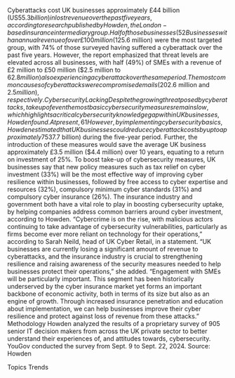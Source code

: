 Cyberattacks cost UK businesses approximately £44 billion (US$55.3 billion) in lost revenue over the past five years, according to research published by Howden, the London-based insurance intermediary group.
Half of those businesses (52%), or 1.3 million private sector companies, have suffered at least one cyberattack during that time period (2019-2024), costing on average 1.9% of revenue, said the study which is based on a survey of 905 IT decision makers from across the UK private sector.
Businesses with an annual revenue of over £100 million ($125.6 million) were the most targeted group, with 74% of those surveyed having suffered a cyberattack over the past five years. However, the report emphasized that threat levels are elevated across all businesses, with half (49%) of SMEs with a revenue of £2 million to £50 million ($2.5 million to $62.8 million) also experiencing a cyberattack over the same period.
The most common causes of cyberattacks were compromised emails (20%) and data theft (18%), with the average cost of these attacks equating to £2.1 million and £2 million ($2.6 million and $2.5 million) , respectively.
Cybersecurity Lacking
Despite the growing threat posed by cyberattacks, take up of even the most basic cybersecurity measures remains low, which highlights a critical cybersecurity knowledge gap within UK businesses, Howden found.
At present, 61% of businesses are actively using antivirus software and only 55% are employing network firewalls, said the report, noting that organizations cite a number of obstacles to improving their cybersecurity, including cost (26%), insufficient knowledge (26%) and lack of internal IT resources (22%).
However, by implementing cybersecurity basics, Howden estimated that UK businesses could reduce cyberattack costs by up to approximately 75%, or £30 billion ($37.7 billion) during the five-year period.
Further, the introduction of these measures would save the average UK business approximately £3.5 million ($4.4 million) over 10 years, equating to a return on investment of 25%.
To boost take-up of cybersecurity measures, UK businesses say that new policy measures such as tax relief on cyber investment (33%) will be the most effective way of improving cyber resilience within businesses, followed by free access to cyber expertise and resources (32%), compulsory minimum cyber standards (31%) and compulsory cyber insurance (26%).
The insurance industry and government both have a vital role to play in boosting cybersecurity uptake, by helping companies address common barriers around cyber investment, according to Howden.
“Cybercrime is on the rise, with malicious actors continuing to take advantage of cybersecurity vulnerabilities, particularly as firms become ever more reliant on technology for their operations,” according to Sarah Neild, head of UK Cyber Retail, in a statement.
“UK businesses are currently losing a significant amount of revenue to cyberattacks, and the insurance industry is crucial to strengthening resilience and raising awareness of the security measures needed to help businesses protect their operations,” she added.
“Engagement with SMEs will be particularly important. This segment has been historically underserved by the cyber insurance market yet forms an important backbone of economic activity, both in terms of its size but also as an engine of growth. Through increased insurance penetration and education about implementation, we can help businesses improve their cyber resilience and protect against loss of revenue from these attacks.”
Methodology
Howden analyzed the results of a proprietary survey of 905 senior IT decision makers from across the UK private sector to better understand their experiences of, and attitudes towards, cybersecurity. YouGov conducted the survey from Sept. 9 to Sept. 22, 2024.
Source: Howden

Topics
Trends
